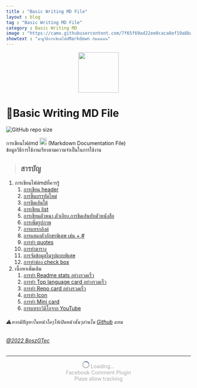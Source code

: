 ```yaml
---
title : "Basic Writing MD File"
layout : blog
tag : "Basic Writing MD File"
category : Basic Writing MD
image : "https://camo.githubusercontent.com/7f65f69ad22ee0caca8ef19a8ba38d94f768b27bcd6b26e3440a429e1d54cfbf/68747470733a2f2f63646e2e737667706f726e2e636f6d2f6c6f676f732f6d61726b646f776e2e737667"
showtext : "มาดูวิธีการเขียนไฟล์Markdown กันนนนน"
---
```

<center>
 <img height="110px" src="https://camo.githubusercontent.com/7f65f69ad22ee0caca8ef19a8ba38d94f768b27bcd6b26e3440a429e1d54cfbf/68747470733a2f2f63646e2e737667706f726e2e636f6d2f6c6f676f732f6d61726b646f776e2e737667" />
</center>

<div id="fb-root"></div>
<script async defer crossorigin="anonymous" src="https://connect.facebook.net/th_TH/sdk.js#xfbml=1&version=v14.0" nonce="FgRuN8lM"></script>

# 👻Basic Writing MD File
![GitHub repo size](https://img.shields.io/github/repo-size/BoszGTec/Basic-Writing-MD-File-Pb?color=f0f0f0&logo=Github&label=Repo%20size)

การเขียนไฟล์md <img height="20px" src="https://camo.githubusercontent.com/7f65f69ad22ee0caca8ef19a8ba38d94f768b27bcd6b26e3440a429e1d54cfbf/68747470733a2f2f63646e2e737667706f726e2e636f6d2f6c6f676f732f6d61726b646f776e2e737667" />
(Markdown Documentation File)<br>
ข้อมูลวิธีการใช้งานเรียงตามความจำเป็นในการใช้งาน
> ## สารบัญ
   1. การเขียนไฟล์mdที่ควรรู้
      1. [การเขียน header](Basic_Writing_MD_File_Pb-ที-ควรรู-1-การเขียน_header)
      2. [การขึ้นบรรทัดใหม่](Basic_Writing_MD_File_Pb-ที-ควรรู-2-การขึ-นบรรทัดใหม)
      3. [การขีดเส้นใต้](Basic_Writing_MD_File_Pb-ที-ควรรู-3-การขีดเส-นใต)
      4. [การเขียน list](Basic_Writing_MD_File_Pb-ที-ควรรู-4-การเขียน_list)
      5. [การเขียนตัวหนา,ตัวเอียง,การขีดเส้นทับตัวหนังสือ](Basic_Writing_MD_File_Pb-ที-ควรรู-5-การเขียนตัวหนา_ตัวเอียง_การขีดเส-นทับตัวหนังสือ)
      6. [การเพิ่มรูปภาพ](Basic_Writing_MD_File_Pb-ที-ควรรู-6-การเพิ-มรูปภาพ)
      7. [การแทรกลิงค์](Basic_Writing_MD_File_Pb-ที-ควรรู-7-การแทรกลิงค)
      8. [การแสดงตัวอักขรพิเศษ เช่น + #](Basic_Writing_MD_File_Pb-ที-ควรรู-8-การแสดงตัวอักขรพิเศษ_เช-น_+_)
      9. [การทำ quotes](Basic_Writing_MD_File_Pb-ที-ควรรู-9-การทำ_quotes)
      10. [การทำตาราง](Basic_Writing_MD_File_Pb-ที-ควรรู-910-การทำตาราง)
      11. [การจัดข้อมูลในรูปแบบพิเศษ](Basic_Writing_MD_File_Pb-ที-ควรรู-911-การจัดข-อมูลในรูปแบบพิเศษ)
      12. [การทำช่อง check box](Basic_Writing_MD_File_Pb-ที-ควรรู-912-การทำช-องcheck_box)
   2. เนื้อหาเพิ่มเติม
      1. [การทำ Readme stats อย่างรวดเร็ว](Basic_Writing_MD_File_Pb-เพิ-มเติม-1-การทำReadme_stats)
      2. [การทำ Top language card อย่างรวดเร็ว](Basic_Writing_MD_File_Pb-เพิ-มเติม-2-การทำTop_language_card)
      3. [การทำ Repo card อย่างรวดเร็ว](Basic_Writing_MD_File_Pb-เพิ-มเติม-3-การทำRepo_card)
      4. [การทำ Icon](Basic_Writing_MD_File_Pb-เพิ-มเติม-4-การทำIcon)
      5. [การทำ Mini card](Basic_Writing_MD_File_Pb-เพิ-มเติม-5-การทำMini_card)
      6. [การแทรกวิดีโอจาก YouTube](Basic_Writing_MD_File_Pb-เพิ-มเติม-6-การแทรกวิดีโอจากYouTube)

###### ⚠️หากมีปัญหาในหน้าใดๆให้เปิดหน้านั้นๆอ่านใน [Github](https://github.com/BoszGTec/Basic-Writing-MD-File-Pb) แทน
###### [@2022 BoszGTec](https://github.com/BoszGTec)
---

<div class="fb-comments" data-href="https://boszgtec.github.io/Basic-Writing-MD-File-Pb/" data-width="100%" data-numposts="5"></div>

<div id="load">
  <style>
  @keyframes spin{to{transform:rotate(360deg)}}.loading{--innercolor:#385898;--mcolor:darkgray}#loadingcycle{width:15px;height:15px;border:solid 2px var(--mcolor);border-top:solid 2px var(--innercolor);border-radius:50%;animation:spin 1s infinite linear}.loading>span{display:inline-block;color:var(--mcolor)}
  </style>
  <center>
  <div class="loading" >
    <span id="loadingcycle" ></span> 
    <span>Loading...</span>
  </div>
  <div class="loading" >
   <span>Facebook Comment Plugin</span>
   <br />
   <span>Plase allow tracking</span>
  </div>
 </center>
</div>
<script>
 var check_fbcm = setInterval(
 ()=>{
  if(document.getElementsByClassName("fb-comments")[0].innerHTML != ""){ document.getElementById("load").remove(); clearInterval(check_fbcm); }
 },1000)
</script>

